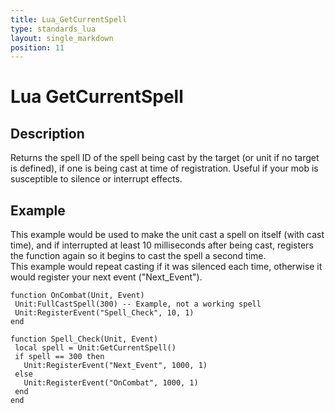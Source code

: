 ```yaml
---
title: Lua_GetCurrentSpell
type: standards_lua
layout: single_markdown
position: 11
---
```


# Lua GetCurrentSpell

## Description

Returns the spell ID of the spell being cast by the target (or unit if no target is defined), if one is being cast at time of registration. Useful if your mob is susceptible to silence or interrupt effects.

## Example

This example would be used to make the unit cast a spell on itself (with cast time), and if interrupted at least 10 milliseconds after being cast, registers the function again so it begins to cast the spell a second time.          
This example would repeat casting if it was silenced each time, otherwise it would register your next event ("Next_Event").

```
function OnCombat(Unit, Event)
 Unit:FullCastSpell(300) -- Example, not a working spell
 Unit:RegisterEvent("Spell_Check", 10, 1)
end

function Spell_Check(Unit, Event)
 local spell = Unit:GetCurrentSpell()
 if spell == 300 then
   Unit:RegisterEvent("Next_Event", 1000, 1)
 else
   Unit:RegisterEvent("OnCombat", 1000, 1)
 end
end
```